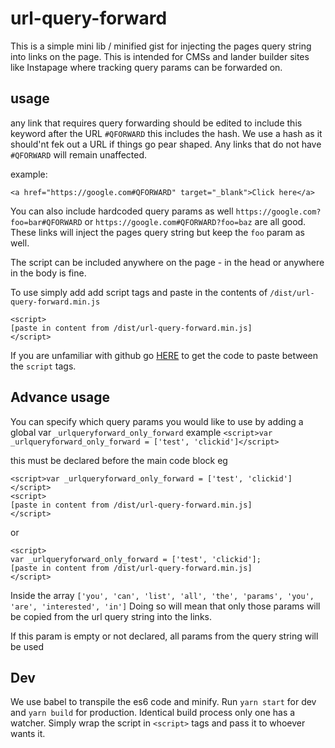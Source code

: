 # url-query-forward
This is a simple mini lib / minified gist for injecting the pages query string into links on the page.  This is intended for CMSs and lander builder sites like Instapage where tracking query params can be forwarded on.

## usage
any link that requires query forwarding should be edited to include this keyword after the URL
`#QFORWARD` this includes the hash.  We use a hash as it should'nt fek out a URL if things go pear shaped.
Any links that do not have `#QFORWARD` will remain unaffected.

example:

`<a href="https://google.com#QFORWARD" target="_blank">Click here</a>`

You can also include hardcoded query params as well
`https://google.com?foo=bar#QFORWARD` or `https://google.com#QFORWARD?foo=baz` are all good.  These links will inject the pages query string but keep the `foo` param as well.

The script can be included anywhere on the page - in the head or anywhere in the body is fine.

To use simply add add script tags and paste in the contents of `/dist/url-query-forward.min.js`
```
<script>
[paste in content from /dist/url-query-forward.min.js]
</script>
```

If you are unfamiliar with github go [HERE](https://raw.githubusercontent.com/Sub-Tech/url-query-forward/master/dist/url-query-forward.min.js) to get the code to paste between the `script` tags.

## Advance usage
You can specify which query params you would like to use by adding a global var `_urlqueryforward_only_forward`
example
`<script>var _urlqueryforward_only_forward = ['test', 'clickid']</script>`

this must be declared before the main code block eg

```
<script>var _urlqueryforward_only_forward = ['test', 'clickid']</script>
<script>
[paste in content from /dist/url-query-forward.min.js]
</script>
```

or 

```
<script>
var _urlqueryforward_only_forward = ['test', 'clickid'];
[paste in content from /dist/url-query-forward.min.js]
</script>
```


Inside the array `['you', 'can', 'list', 'all', 'the', 'params', 'you', 'are', 'interested', 'in']`
Doing so will mean that only those params will be copied from the url query string into the links.

If this param is empty or not declared, all params from the query string will be used

## Dev
We use babel to transpile the es6 code and minify.  Run `yarn start` for dev and `yarn build` for production.  Identical build process only one has a watcher.
Simply wrap the script in `<script>` tags and pass it to whoever wants it.
